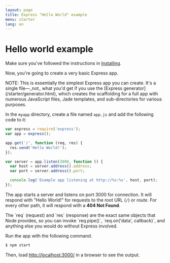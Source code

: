 ```yaml
---
layout: page
title: Express "Hello World" example
menu: starter
lang: en
---
```


# Hello world example

Make sure you've followed the instructions in [Installing](/starter/installing.html). 

Now, you're going to create a very basic Express app.

<div class="doc-box doc-info" markdown="1">
NOTE: This is essentially the simplest Express app you can create.  It's a single file&mdash;_not_ what you'd get
if you use the [Express generator](/starter/generator.html), which creates the scaffolding for a full app with numerous JavaScript files,
Jade templates, and sub-directories for various purposes.
</div>

In the `myapp` directory, create a file named `app.js` and add the following code to it:

~~~js
var express = require('express');
var app = express();

app.get('/', function (req, res) {
  res.send('Hello World!');
});

var server = app.listen(3000, function () {
  var host = server.address().address;
  var port = server.address().port;

  console.log('Example app listening at http://%s:%s', host, port);
});
~~~

The app starts a server and listens on port 3000 for connection. It will respond with "Hello World!" for requests
to the root URL (`/`) or _route_. For every other path, it will respond with a **404 Not Found**.

<div class="doc-box doc-notice" markdown="1">
The `req` (request) and `res` (response) are the exact same objects that Node provides, so you can invoke
`req.pipe()`, `req.on('data', callback)`, and anything else you would do without Express involved.
</div>

Run the app with the following command.

~~~ sh
$ npm start
~~~

Then, load [http://localhost:3000/](http://localhost:3000/) in a browser to see the output.
